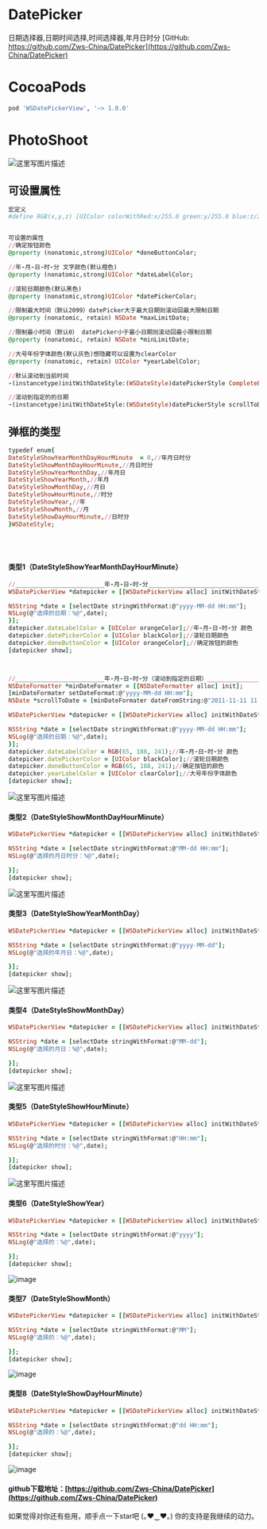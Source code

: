 # DatePicker
日期选择器,日期时间选择,时间选择器,年月日时分
[GitHub: https://github.com/Zws-China/DatePicker](https://github.com/Zws-China/DatePicker)


# CocoaPods
```ruby
pod 'WSDatePickerView', '~> 1.0.0'
```


# PhotoShoot
![这里写图片描述](https://github.com/Zws-China/.../blob/master/datepicker1.png)


## 可设置属性
```ruby
宏定义
#define RGB(x,y,z) [UIColor colorWithRed:x/255.0 green:y/255.0 blue:z/255.0 alpha:1.0]


可设置的属性
//确定按钮颜色
@property (nonatomic,strong)UIColor *doneButtonColor;

//年-月-日-时-分 文字颜色(默认橙色)
@property (nonatomic,strong)UIColor *dateLabelColor;

//滚轮日期颜色(默认黑色)
@property (nonatomic,strong)UIColor *datePickerColor;

//限制最大时间（默认2099）datePicker大于最大日期则滚动回最大限制日期
@property (nonatomic, retain) NSDate *maxLimitDate;

//限制最小时间（默认0） datePicker小于最小日期则滚动回最小限制日期
@property (nonatomic, retain) NSDate *minLimitDate;

//大号年份字体颜色(默认灰色)想隐藏可以设置为clearColor
@property (nonatomic, retain) UIColor *yearLabelColor;

//默认滚动到当前时间
-(instancetype)initWithDateStyle:(WSDateStyle)datePickerStyle CompleteBlock:(void(^)(NSDate *))completeBlock;

//滚动到指定的的日期
-(instancetype)initWithDateStyle:(WSDateStyle)datePickerStyle scrollToDate:(NSDate *)scrollToDate CompleteBlock:(void(^)(NSDate *))completeBlock;


```


## 弹框的类型
```ruby
typedef enum{
DateStyleShowYearMonthDayHourMinute  = 0,//年月日时分
DateStyleShowMonthDayHourMinute,//月日时分
DateStyleShowYearMonthDay,//年月日
DateStyleShowYearMonth,//年月
DateStyleShowMonthDay,//月日
DateStyleShowHourMinute,//时分
DateStyleShowYear,//年
DateStyleShowMonth,//月
DateStyleShowDayHourMinute,//日时分
}WSDateStyle;

```
<br><br>
#### 类型1（DateStyleShowYearMonthDayHourMinute）<br>
```ruby
//_________________________年-月-日-时-分____________________________________________
WSDatePickerView *datepicker = [[WSDatePickerView alloc] initWithDateStyle:DateStyleShowYearMonthDayHourMinute CompleteBlock:^(NSDate *selectDate) {

NSString *date = [selectDate stringWithFormat:@"yyyy-MM-dd HH:mm"];
NSLog(@"选择的日期：%@",date);
}];
datepicker.dateLabelColor = [UIColor orangeColor];//年-月-日-时-分 颜色
datepicker.datePickerColor = [UIColor blackColor];//滚轮日期颜色
datepicker.doneButtonColor = [UIColor orangeColor];//确定按钮的颜色
[datepicker show];



//_________________________年-月-日-时-分（滚动到指定的日期）_________________________
NSDateFormatter *minDateFormater = [[NSDateFormatter alloc] init];
[minDateFormater setDateFormat:@"yyyy-MM-dd HH:mm"];
NSDate *scrollToDate = [minDateFormater dateFromString:@"2011-11-11 11:11"];

WSDatePickerView *datepicker = [[WSDatePickerView alloc] initWithDateStyle:DateStyleShowYearMonthDayHourMinute scrollToDate:scrollToDate CompleteBlock:^(NSDate *selectDate) {

NSString *date = [selectDate stringWithFormat:@"yyyy-MM-dd HH:mm"];
NSLog(@"选择的日期：%@",date);
}];
datepicker.dateLabelColor = RGB(65, 188, 241);//年-月-日-时-分 颜色
datepicker.datePickerColor = [UIColor blackColor];//滚轮日期颜色
datepicker.doneButtonColor = RGB(65, 188, 241);//确定按钮的颜色
datepicker.yearLabelColor = [UIColor clearColor];//大号年份字体颜色
[datepicker show];

```
![这里写图片描述](https://github.com/Zws-China/.../blob/master/datepicker1.png)

#### 类型2（DateStyleShowMonthDayHourMinute）<br>
```ruby
WSDatePickerView *datepicker = [[WSDatePickerView alloc] initWithDateStyle:DateStyleShowMonthDayHourMinute CompleteBlock:^(NSDate *selectDate) {

NSString *date = [selectDate stringWithFormat:@"MM-dd HH:mm"];
NSLog(@"选择的月日时分：%@",date);

}];
[datepicker show];

```
![这里写图片描述](https://github.com/Zws-China/.../blob/master/datepicker2.png)

#### 类型3（DateStyleShowYearMonthDay）<br>
```ruby
WSDatePickerView *datepicker = [[WSDatePickerView alloc] initWithDateStyle:DateStyleShowYearMonthDay CompleteBlock:^(NSDate *selectDate) {

NSString *date = [selectDate stringWithFormat:@"yyyy-MM-dd"];
NSLog(@"选择的年月日：%@",date);

}];
[datepicker show];

```
![这里写图片描述](https://github.com/Zws-China/.../blob/master/datepicker3.png)

#### 类型4（DateStyleShowMonthDay）<br>
```ruby
WSDatePickerView *datepicker = [[WSDatePickerView alloc] initWithDateStyle:DateStyleShowMonthDay CompleteBlock:^(NSDate *selectDate) {

NSString *date = [selectDate stringWithFormat:@"MM-dd"];
NSLog(@"选择的月日：%@",date);

}];
[datepicker show];

```
![这里写图片描述](https://github.com/Zws-China/.../blob/master/datepicker4.png)

#### 类型5（DateStyleShowHourMinute）<br>
```ruby
WSDatePickerView *datepicker = [[WSDatePickerView alloc] initWithDateStyle:DateStyleShowHourMinute CompleteBlock:^(NSDate *selectDate) {

NSString *date = [selectDate stringWithFormat:@"HH:mm"];
NSLog(@"选择的时分：%@",date);

}];
[datepicker show];

```
![这里写图片描述](https://github.com/Zws-China/.../blob/master/datepicker5.png)


#### 类型6（DateStyleShowYear）<br>
```ruby
WSDatePickerView *datepicker = [[WSDatePickerView alloc] initWithDateStyle:DateStyleShowYear CompleteBlock:^(NSDate *selectDate) {

NSString *date = [selectDate stringWithFormat:@"yyyy"];
NSLog(@"选择的：%@",date);

}];
[datepicker show];

```
![image](https://raw.githubusercontent.com/Zws-China/.../master/111.png)

#### 类型7（DateStyleShowMonth）<br>
```ruby
WSDatePickerView *datepicker = [[WSDatePickerView alloc] initWithDateStyle:DateStyleShowMonth CompleteBlock:^(NSDate *selectDate) {

NSString *date = [selectDate stringWithFormat:@"MM"];
NSLog(@"选择的：%@",date);

}];
[datepicker show];

```
![image](https://github.com/Zws-China/.../blob/master/222.png?raw=true)

#### 类型8（DateStyleShowDayHourMinute）<br>
```ruby
WSDatePickerView *datepicker = [[WSDatePickerView alloc] initWithDateStyle:DateStyleShowDayHourMinute CompleteBlock:^(NSDate *selectDate) {

NSString *date = [selectDate stringWithFormat:@"dd HH:mm"];
NSLog(@"选择的：%@",date);

}];
[datepicker show];

```
![image](https://github.com/Zws-China/.../blob/master/333.png?raw=true)


#### github下载地址：[https://github.com/Zws-China/DatePicker](https://github.com/Zws-China/DatePicker)

如果觉得对你还有些用，顺手点一下star吧 (｡♥‿♥｡)   你的支持是我继续的动力。<br>
